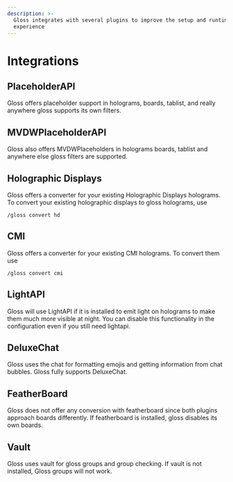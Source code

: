 ```yaml
---
description: >-
  Gloss integrates with several plugins to improve the setup and runtime
  experience
---
```


# Integrations

## PlaceholderAPI

Gloss offers placeholder support in holograms, boards, tablist, and really anywhere gloss supports its own filters.

## MVDWPlaceholderAPI

Gloss also offers MVDWPlaceholders in holograms boards, tablist and anywhere else gloss filters are supported.

## Holographic Displays

Gloss offers a converter for your existing Holographic Displays holograms. To convert your existing holographic displays to gloss holograms, use

`/gloss convert hd`

## CMI

Gloss offers a converter for your existing CMI holograms. To convert them use

`/gloss convert cmi`

## LightAPI

Gloss will use LightAPI if it is installed to emit light on holograms to make them much more visible at night. You can disable this functionality in the configuration even if you still need lightapi.

## DeluxeChat

Gloss uses the chat for formatting emojis and getting information from chat bubbles. Gloss fully supports DeluxeChat.

## FeatherBoard

Gloss does not offer any conversion with featherboard since both plugins approach boards differently. If featherboard is installed, gloss disables its own boards.

## Vault

Gloss uses vault for gloss groups and group checking. If vault is not installed, Gloss groups will not work.

